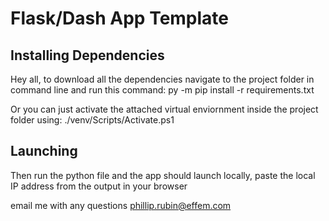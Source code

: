Flask/Dash App Template
=============================

## Installing Dependencies

Hey all, to download all the dependencies navigate to the project folder
in command line and run this command: py -m pip install -r requirements.txt



Or you can just activate the attached virtual enviornment inside the project folder using:
./venv/Scripts/Activate.ps1


## Launching

Then run the python file and the app should launch locally,
paste the local IP address from the output in your browser

email me with any questions
phillip.rubin@effem.com
